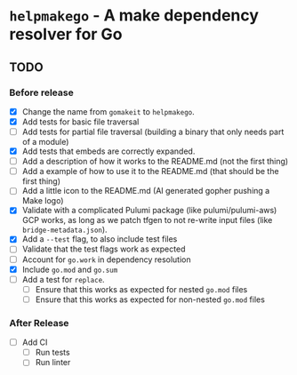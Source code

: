 # `helpmakego` - A make dependency resolver for Go

## TODO

### Before release

- [x] Change the name from `gomakeit` to `helpmakego`.
- [X] Add tests for basic file traversal
- [ ] Add tests for partial file traversal (building a binary that only needs part of a module)
- [x] Add tests that embeds are correctly expanded.
- [ ] Add a description of how it works to the README.md (not the first thing)
- [ ] Add a example of how to use it to the README.md (that should be the first thing)
- [ ] Add a little icon to the README.md (AI generated gopher pushing a Make logo)
- [x] Validate with a complicated Pulumi package (like pulumi/pulumi-aws)
      GCP works, as long as we patch tfgen to not re-write input files (like `bridge-metadata.json`).
- [x] Add a `--test` flag, to also include test files
- [ ] Validate that the test flags work as expected
- [ ] Account for `go.work` in dependency resolution
- [x] Include `go.mod` and `go.sum`
- [ ] Add a test for `replace`.
  - [ ] Ensure that this works as expected for nested `go.mod` files
  - [ ] Ensure that this works as expected for non-nested `go.mod` files

### After Release

- [ ] Add CI
  - [ ] Run tests
  - [ ] Run linter
